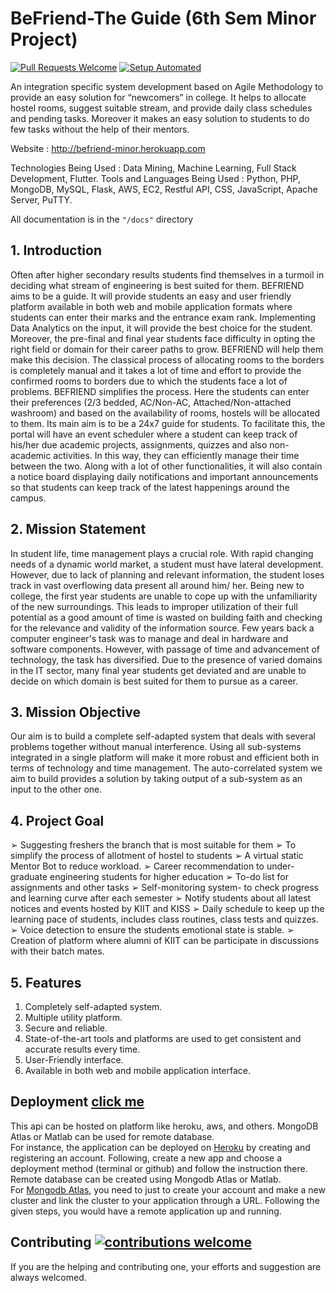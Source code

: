 # BeFriend-The Guide (6th Sem Minor Project)

[![Pull Requests Welcome](https://img.shields.io/badge/PRs-welcome-brightgreen.svg?style=flat)](http://makeapullrequest.com)
[![Setup Automated](https://img.shields.io/badge/setup-automated-blue?logo=gitpod)](https://gitpod.io/from-referrer/)

An integration specific system development based on Agile Methodology to provide an easy solution for “newcomers” in college. It helps to allocate hostel rooms, suggest suitable stream, and provide daily class schedules and pending tasks. Moreover it makes an easy solution to students to do few tasks without the help of their mentors.
 
 Website : http://befriend-minor.herokuapp.com 

Technologies Being Used : Data Mining, Machine Learning, Full Stack Development, Flutter.
Tools and Languages Being Used : Python, PHP, MongoDB, MySQL, Flask, AWS, EC2, Restful API, CSS, JavaScript, Apache Server, PuTTY.

All documentation is in the ``` "/docs" ``` directory

## 1. Introduction
Often after higher secondary results students find themselves in a turmoil in deciding what stream of engineering is best suited for them. BEFRIEND aims to be a guide. It will provide students an easy and user friendly platform available in both web and mobile application formats where students can enter their marks and the entrance exam rank. Implementing Data Analytics on the 
input, it will provide the best choice for the student. Moreover, the pre-final and final year students face difficulty in opting the right field or domain for their career paths to grow. BEFRIEND will help them make this decision. The classical process of allocating rooms to the borders is completely manual and it takes a lot of time and effort to provide the confirmed rooms to borders due to which the students face a lot of problems. BEFRIEND simplifies the process. Here the students can enter their preferences (2/3 bedded, AC/Non-AC, Attached/Non-attached washroom) and based on the availability of rooms, hostels will be allocated to them. Its main aim is to be a 24x7 guide for students. To facilitate this, the portal will have an event scheduler where a student can keep track of his/her due academic projects, assignments, quizzes and also non-academic activities. In this way, they can efficiently manage their time between the two. Along with a lot of other functionalities, it will also contain a notice board displaying daily notifications and important announcements so that students can keep track of the latest happenings around the campus.
## 2. Mission Statement
In student life, time management plays a crucial role. With rapid changing needs of a dynamic world market, a student must have lateral development. However, due to lack of planning and relevant information, the student loses track in vast overflowing data present all around him/ her. Being new to college, the first year students are unable to cope up with the unfamiliarity of the new surroundings. This leads to improper utilization of their full potential as a good amount of time is wasted on building faith and checking for the relevance and validity of the information source. Few years back a computer engineer's task was to manage and deal in hardware and software components. However, with passage of time and advancement of technology, the task has diversified. Due to the presence of varied domains in the IT sector, many final year students get deviated and are unable to decide on which domain is best suited for them to pursue as a career.
## 3. Mission Objective
Our aim is to build a complete self-adapted system that deals with several problems together without manual interference. Using all sub-systems integrated in a single platform will make it more robust and efficient both in terms of technology and time management. The auto-correlated system we aim to build provides a solution by taking output of a sub-system as an input to the other one.
## 4. Project Goal
➢ Suggesting freshers the branch that is most suitable for them
➢ To simplify the process of allotment of hostel to students
➢ A virtual static Mentor Bot to reduce workload.
➢ Career recommendation to under-graduate engineering students for higher education
➢ To-do list for assignments and other tasks
➢ Self-monitoring system- to check progress and learning curve after each semester
➢ Notify students about all latest notices and events hosted by KIIT and KISS
➢ Daily schedule to keep up the learning pace of students, includes class routines, class tests and quizzes.
➢ Voice detection to ensure the students emotional state is stable.
➢ Creation of platform where alumni of KIIT can be participate in discussions with their batch mates.
## 5. Features
1. Completely self-adapted system.
2. Multiple utility platform.
3. Secure and reliable.
4. State-of-the-art tools and platforms are used to get consistent and accurate results every time.
5. User-Friendly interface.
6. Available in both web and mobile application interface.

## Deployment [click me](http://befriend-minor.herokuapp.com)

This api can be hosted on platform like heroku, aws, and others. MongoDB Atlas or Matlab can be used for remote database.<br /> For instance, the application can be deployed on [Heroku](https://signup.heroku.com/login) by creating and registering an account. Following, create a new app and choose a deployment method (terminal or github) and follow the instruction there. Remote database
can be created using Mongodb Atlas or Matlab.<br /> For [Mongodb Atlas](https://cloud.mongodb.com/user_ga=2.185306281.1809166196.1559570784-2125252051.1557828824#/atlas/register/accountProfile), you need to just to create your account and make a new cluster and link the cluster to your application through a URL. Following the given steps, you would have a remote application up and running.

## Contributing [![contributions welcome](https://img.shields.io/badge/contributions-welcome-brightgreen.svg?style=flat)](https://github.com/dwyl/esta/issues)

If you are the helping and contributing one, your efforts and suggestion are always welcomed.
